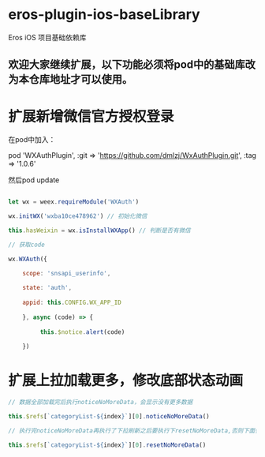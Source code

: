# eros-plugin-ios-baseLibrary 
Eros iOS 项目基础依赖库

## 欢迎大家继续扩展，以下功能必须将pod中的基础库改为本仓库地址才可以使用。

# 扩展新增微信官方授权登录

在pod中加入：

pod 'WXAuthPlugin', :git => 'https://github.com/dmlzj/WxAuthPlugin.git', :tag => '1.0.6'

然后pod update

```javascript

let wx = weex.requireModule('WXAuth')

wx.initWX('wxba10ce478962') // 初始化微信

this.hasWeixin = wx.isInstallWXApp() // 判断是否有微信

// 获取code

wx.WXAuth({

    scope: 'snsapi_userinfo',
                    
    state: 'auth',
    
    appid: this.CONFIG.WX_APP_ID
                    
    }, async (code) => {
                
         this.$notice.alert(code)
                    
    })
```
# 扩展上拉加载更多，修改底部状态动画
```js
// 数据全部加载完后执行noticeNoMoreData，会显示没有更多数据

this.$refs[`categoryList-${index}`][0].noticeNoMoreData()

// 执行完noticeNoMoreData再执行了下拉刷新之后要执行下resetNoMoreData,否则下面会一直显示没有更多数据

this.$refs[`categoryList-${index}`][0].resetNoMoreData()

```
